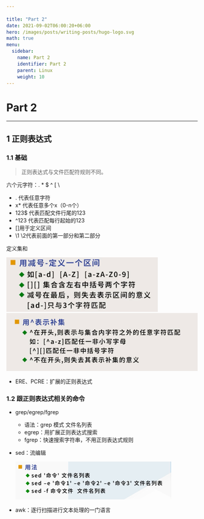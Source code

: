```yaml
---

title: "Part 2"
date: 2021-09-02T06:00:20+06:00
hero: /images/posts/writing-posts/hugo-logo.svg
math: true
menu:
  sidebar:
    name: Part 2
    identifier: Part 2
    parent: Linux
    weight: 10
---
```


# Part 2

---

## 1 正则表达式

### 1.1 基础

> 正则表达式与文件匹配符规则不同。

六个元字符：. * $ ^ [ \

* . 代表任意字符
* x* 代表任意多个x（0-n个）
* 123$ 代表匹配文件行尾的123
* ^123 代表匹配每行起始的123
* []用于定义区间
* \1 \2代表前面的第一部分和第二部分

定义集和

<img src="../../../static/images/posts/Linux/image-20211115200915792.png" alt="image-20211115200915792" style="zoom:67%;" /> 

<img src="../../../static/images/posts/Linux/image-20211115201017815.png" alt="image-20211115201017815" style="zoom:67%;" /> 

* ERE、PCRE：扩展的正则表达式

### 1.2 跟正则表达式相关的命令

* grep/egrep/fgrep

  * 语法：grep 模式 文件名列表
  * egrep：用扩展正则表达式搜索
  * fgrep：快速搜索字符串，不用正则表达式规则

* sed：流编辑

  <img src="../../../static/images/posts/Linux/image-20211115205232128.png" alt="image-20211115205232128" style="zoom:50%;" /> 

* awk：逐行扫描进行文本处理的一门语言

